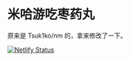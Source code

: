 # 米哈游吃枣药丸

原来是 Tsuk1ko/nm 的，拿来修改了一下。  

[![Netlify Status](https://api.netlify.com/api/v1/badges/8fba1108-51a8-405c-83fa-7ad3552bbc7d/deploy-status)](https://app.netlify.com/sites/mihoyo/deploys) 
